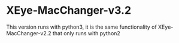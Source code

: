 # XEye-MacChanger-v3.2
This version runs with python3, it is the same functionality of XEye-MacChanger-v2.2 that only runs with python2
